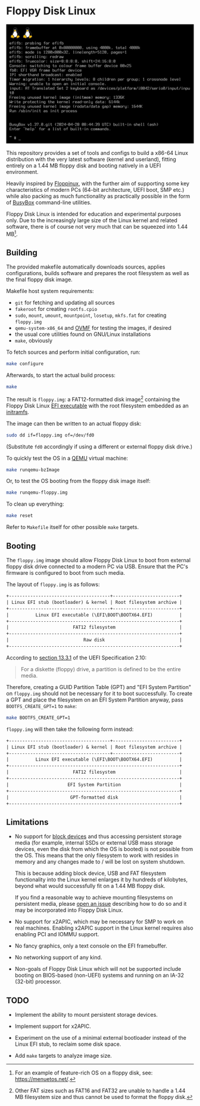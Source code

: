 # Floppy Disk Linux

![console screenshot](screenshots/console.png)

This repository provides a set of tools and configs to build a x86-64 Linux
distribution with the very latest software (kernel and userland), fitting
entirely on a 1.44 MB floppy disk and booting natively in a UEFI environment.

Heavily inspired by [Floppinux](https://github.com/w84death/floppinux), with the
further aim of supporting some key characteristics of modern PCs (64-bit architecture, UEFI
boot, SMP etc.) while also packing as much functionality as practically possible
in the form of [BusyBox](https://www.busybox.net/) command-line utilities.

Floppy Disk Linux is intended for education and experimental purposes only. Due
to the increasingly large size of the Linux kernel and related software, there
is of course not very much that can be squeezed into 1.44 MB[^1].

## Building

The provided makefile automatically downloads sources, applies configurations,
builds software and prepares the root filesystem as well as the final floppy
disk image.

Makefile host system requirements:

- `git` for fetching and updating all sources
- `fakeroot` for creating `rootfs.cpio`
- `sudo`, `mount`, `umount`, `mountpoint`, `losetup`, `mkfs.fat` for creating
  `floppy.img`
- `qemu-system-x86_64` and [OVMF](https://github.com/tianocore/tianocore.github.io/wiki/How-to-run-OVMF)
  for testing the images, if desired
- the usual core utilities found on GNU/Linux installations
- `make`, obviously

To fetch sources and perform initial configuration, run:

```sh
make configure
```

Afterwards, to start the actual build process:

```sh
make
```

The result is `floppy.img`: a FAT12-formatted disk image[^2] containing the
Floppy Disk Linux [EFI executable](https://www.kernel.org/doc/html/latest/admin-guide/efi-stub.html)
with the root filesystem embedded as an [initramfs](https://www.kernel.org/doc/html/latest/filesystems/ramfs-rootfs-initramfs.html#what-is-initramfs).

The image can then be written to an actual floppy disk:

```sh
sudo dd if=floppy.img of=/dev/fd0
```

(Substitute `fd0` accordingly if using a different or external floppy disk drive.)

To quickly test the OS in a [QEMU](https://www.qemu.org/) virtual machine:

```sh
make runqemu-bzImage
```

Or, to test the OS booting from the floppy disk image itself:

```sh
make runqemu-floppy.img
```

To clean up everything:

```sh
make reset
```

Refer to `Makefile` itself for other possible `make` targets.

## Booting

The `floppy.img` image should allow Floppy Disk Linux to boot from external
floppy disk drive connected to a modern PC via USB. Ensure that the PC's
firmware is configured to boot from such media.

The layout of `floppy.img` is as follows:

```txt
+--------------------------------------+-------------------------+
| Linux EFI stub (bootloader) & kernel | Root filesystem archive |
+--------------------------------------+-------------------------+
|          Linux EFI executable (\EFI\BOOT\BOOTX64.EFI)          |
+----------------------------------------------------------------+
|                        FAT12 filesystem                        |
+----------------------------------------------------------------+
|                            Raw disk                            |
+----------------------------------------------------------------+
```

According to [section 13.3.1](https://uefi.org/specs/UEFI/2.10/13_Protocols_Media_Access.html#system-partition)
of the UEFI Specification 2.10:

> For a diskette (floppy) drive, a partition is defined to be the entire media.

Therefore, creating a GUID Partition Table (GPT) and "EFI System Partition" on
`floppy.img` should not be necessary for it to boot successfully. To create a
GPT and place the filesystem on an EFI System Partition anyway, pass
`BOOTFS_CREATE_GPT=1` to `make`:

```sh
make BOOTFS_CREATE_GPT=1
```

`floppy.img` will then take the following form instead:

```txt
+--------------------------------------+-------------------------+
| Linux EFI stub (bootloader) & kernel | Root filesystem archive |
+--------------------------------------+-------------------------+
|          Linux EFI executable (\EFI\BOOT\BOOTX64.EFI)          |
+----------------------------------------------------------------+
|                        FAT12 filesystem                        |
+----------------------------------------------------------------+
|                      EFI System Partition                      |
+----------------------------------------------------------------+
|                       GPT-formatted disk                       |
+----------------------------------------------------------------+
```

## Limitations

- No support for [block devices](https://linux-kernel-labs.github.io/refs/heads/master/labs/block_device_drivers.html)
  and thus accessing persistent storage media (for example, internal SSDs or
  external USB mass storage devices, even the disk from which the OS is booted)
  is not possible from the OS. This means that the only filesystem to work with
  resides in memory and any changes made to / will be lost on system shutdown.

  This is because adding block device, USB and FAT filesystem functionality
  into the Linux kernel enlarges it by hundreds of kilobytes, beyond what would
  successfully fit on a 1.44 MB floppy disk.

  If you find a reasonable way to achieve mounting filesystems on persistent
  media, please [open an issue](https://github.com/Expertcoderz/floppy-disk-linux/issues/new/choose)
  describing how to do so and it may be incorporated into Floppy Disk Linux.

- No support for x2APIC, which may be necessary for SMP to work on real
  machines. Enabling x2APIC support in the Linux kernel requires also enabling
  PCI and IOMMU support.

- No fancy graphics, only a text console on the EFI framebuffer.

- No networking support of any kind.

- Non-goals of Floppy Disk Linux which will not be supported include booting on
  BIOS-based (non-UEFI) systems and running on an IA-32 (32-bit) processor.

## TODO

- Implement the ability to mount persistent storage devices.

- Implement support for x2APIC.

- Experiment on the use of a minimal external bootloader instead of the Linux
  EFI stub, to reclaim some disk space.

- Add `make` targets to analyze image size.

[^1]: For an example of feature-rich OS on a floppy disk, see: https://menuetos.net/.

[^2]: Other FAT sizes such as FAT16 and FAT32 are unable to handle a 1.44 MB
filesystem size and thus cannot be used to format the floppy disk.
